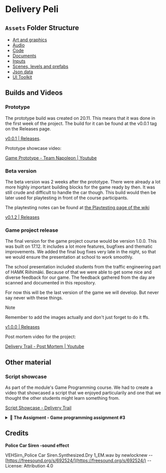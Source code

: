 # Delivery Peli

## `Assets` Folder Structure

- [Art and graphics](./Assets/Art/)
- [Audio](./Assets/Audio/)
- [Code](./Assets/Code/)
- [Documents](./Assets/Docs/)
- [Inputs](./Assets/Inputs/)
- [Scenes, levels and prefabs](./Assets/Scenes/)
- [Json data](./Assets/StreamingAssets/)
- [UI Toolkit](./Assets/UI%20Toolkit/)

## Builds and Videos


### Prototype

The prototype build was created on 20.11. This means that it was done in the
first week of the project. The build for it can be found at the v0.0.1 tag on 
the Releases page.

[v0.0.1 | Releases](https://github.com/sakuexe/delivery_trail/releases/tag/v0.0.1).

Prototype showcase video:

[Game Prototype - Team Napoleon | Youtube](https://youtu.be/dlTUYQcoQ-8?si=0jdafSI4u19v-hM2)


### Beta version

The beta version was 2 weeks after the prototype. There were already a lot more
highly important building blocks for the game ready by then. It was still crude
and difficult to handle the car though. This build would then be later used for
playtesting in front of the course participants.

The playtesting notes can be found at [the Playtesting page of the wiki](https://github.com/sakuexe/delivery_trail/wiki/Playtesting)

[v0.1.2 | Releases](https://github.com/sakuexe/delivery_trail/releases/tag/v0.1.2)


### Game project release

The final version for the game project course would be version 1.0.0. This was
built on 17.12. It includes a lot more features, bugfixes and thematic improvements.
We added the final bug fixes very late in the night, so that we would ensure the
presentation at school to work smoothly.

The school presentation included students from the traffic engineering part of
HAMK Riihimäki. Because of that we were able to get some nice and diverse feedback
for our game. The feedback gathered from the day are scanned and documented in
this repository.

For now this will be the last version of the game we will develop. But never say
never with these things.

> [!NOTE]
> Remember to add the images actually and don't just forget to do it ffs.

[v1.0.0 | Releases](https://github.com/sakuexe/delivery_trail/releases/tag/v1.0.0)

Post mortem video for the project:

[Delivery Trail - Post Mortem | Youtube](https://youtu.be/-xmZA3hZeDE)

## Other material

### Script showcase

As part of the module's Game Programming course. We had to create a video that
showcased a script that we enjoyed particularily and one that we thought the
other students might learn something from.

[Script Showcase - Delivery Trail](https://youtu.be/9b1-6uZI4ZA)

<details>
  <summary><b>🏫&nbsp;The Assigment - Game programming assignment #3</b></summary>
    <p>
        Your task is to present a script snippet that you developed during the
        course. Pick a script you find the most interesting or that you’re proud
        of. The idea is to share different solutions to different problems with
        your classmates and to show off your problem-solving skills and “code-
        creativity” prowess. :D
    </p>
    <p>
        What do? As a group, create a short video explaining your script. 
        It doesn’t need to be anything fancy, just make sure it’s clear and 
        informative!
    </p>
    <p>
        Video should loosely cover following things:
    </p>
    <ul>
        <li>
            <strong>What the script does</strong>: Explain problem this script 
            fixes or the purpose it serves.
        </li>
        <li>
            <strong>How you made it</strong>: Walk us through the key parts
            of the script
        </li>
        <li>
            <strong>Challenges</strong>: Talk about any difficulties you ran 
            into and how you handled those.
        </li>
        <li>
            <strong>Scalability</strong>: Is this scalable or reusable script 
            as is? 
        </li>
        <li>
            <strong>Improvements</strong>: If you had more time, what would you 
            change?
        </li>
    </ul>
</details>

## Credits

**Police Car Siren -sound effect**

VEHSirn_Police Car Siren.Synthesized.Dry 1_EM.wav by newlocknew -- 
[https://freesound.org/s/692524/](https://freesound.org/s/692524/) --
License: Attribution 4.0
